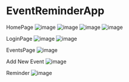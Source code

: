 # EventReminderApp

HomePage
![image](https://user-images.githubusercontent.com/74060380/131785408-fec68798-6f04-424b-9658-0f1ea6c06977.png)
![image](https://user-images.githubusercontent.com/74060380/131785481-6fedcb20-e111-4f01-bcbd-da20663a5065.png)
![image](https://user-images.githubusercontent.com/74060380/131785506-6a773f66-1122-4c2c-99aa-7a85063e899a.png)
![image](https://user-images.githubusercontent.com/74060380/131785519-7d6b05cf-58ee-4d59-a552-a17cb4e19c32.png)

LoginPage
![image](https://user-images.githubusercontent.com/74060380/131785567-13551dd2-f405-4ad4-9be1-630e4195dc9e.png)
![image](https://user-images.githubusercontent.com/74060380/131785608-3a7825a8-b468-4748-a98d-3cd55b840c51.png)

EventsPage
![image](https://user-images.githubusercontent.com/74060380/131785663-f031cb7c-6cac-4a47-a944-c90f3e3dcd16.png)

Add New Event
![image](https://user-images.githubusercontent.com/74060380/131785747-3c59470a-dd0c-4aeb-b3b3-c28c961f9b87.png)

Reminder
![image](https://user-images.githubusercontent.com/74060380/131785839-e6d9fb61-fcab-4a78-9eea-9c7e8045c6e6.png)

